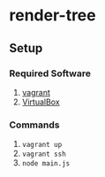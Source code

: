 render-tree
===========

## Setup

### Required Software

1. [vagrant]()
2. [VirtualBox]()

### Commands

1. `vagrant up`
2. `vagrant ssh`
3. `node main.js`